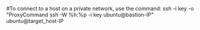 #To connect to a host on a private network, use the command:   ssh -i key -o "ProxyCommand ssh -W %h:%p -i key ubuntu@bastion-IP" ubuntu@target_host-IP
